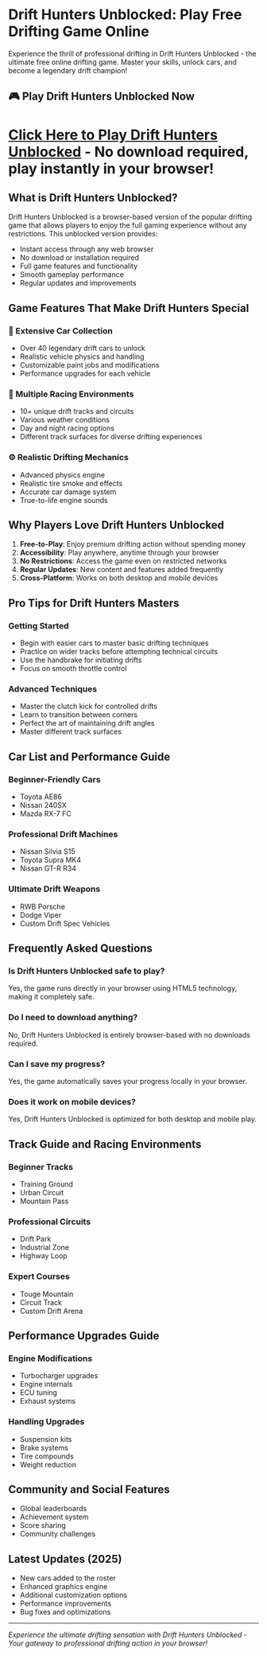 # Drift Hunters Unblocked: Play Free Drifting Game Online

Experience the thrill of professional drifting in Drift Hunters Unblocked - the ultimate free online drifting game. Master your skills, unlock cars, and become a legendary drift champion!



## 🎮 Play Drift Hunters Unblocked Now

# [Click Here to Play Drift Hunters Unblocked](#) - No download required, play instantly in your browser!

## What is Drift Hunters Unblocked?

Drift Hunters Unblocked is a browser-based version of the popular drifting game that allows players to enjoy the full gaming experience without any restrictions. This unblocked version provides:

- Instant access through any web browser
- No download or installation required
- Full game features and functionality
- Smooth gameplay performance
- Regular updates and improvements

## Game Features That Make Drift Hunters Special

### 🚗 Extensive Car Collection
- Over 40 legendary drift cars to unlock
- Realistic vehicle physics and handling
- Customizable paint jobs and modifications
- Performance upgrades for each vehicle

### 🏁 Multiple Racing Environments
- 10+ unique drift tracks and circuits
- Various weather conditions
- Day and night racing options
- Different track surfaces for diverse drifting experiences

### ⚙️ Realistic Drifting Mechanics
- Advanced physics engine
- Realistic tire smoke and effects
- Accurate car damage system
- True-to-life engine sounds

## Why Players Love Drift Hunters Unblocked

1. **Free-to-Play**: Enjoy premium drifting action without spending money
2. **Accessibility**: Play anywhere, anytime through your browser
3. **No Restrictions**: Access the game even on restricted networks
4. **Regular Updates**: New content and features added frequently
5. **Cross-Platform**: Works on both desktop and mobile devices

## Pro Tips for Drift Hunters Masters

### Getting Started
- Begin with easier cars to master basic drifting techniques
- Practice on wider tracks before attempting technical circuits
- Use the handbrake for initiating drifts
- Focus on smooth throttle control

### Advanced Techniques
- Master the clutch kick for controlled drifts
- Learn to transition between corners
- Perfect the art of maintaining drift angles
- Master different track surfaces

## Car List and Performance Guide

### Beginner-Friendly Cars
- Toyota AE86
- Nissan 240SX
- Mazda RX-7 FC

### Professional Drift Machines
- Nissan Silvia S15
- Toyota Supra MK4
- Nissan GT-R R34

### Ultimate Drift Weapons
- RWB Porsche
- Dodge Viper
- Custom Drift Spec Vehicles

## Frequently Asked Questions

### Is Drift Hunters Unblocked safe to play?
Yes, the game runs directly in your browser using HTML5 technology, making it completely safe.

### Do I need to download anything?
No, Drift Hunters Unblocked is entirely browser-based with no downloads required.

### Can I save my progress?
Yes, the game automatically saves your progress locally in your browser.

### Does it work on mobile devices?
Yes, Drift Hunters Unblocked is optimized for both desktop and mobile play.

## Track Guide and Racing Environments

### Beginner Tracks
- Training Ground
- Urban Circuit
- Mountain Pass

### Professional Circuits
- Drift Park
- Industrial Zone
- Highway Loop

### Expert Courses
- Touge Mountain
- Circuit Track
- Custom Drift Arena

## Performance Upgrades Guide

### Engine Modifications
- Turbocharger upgrades
- Engine internals
- ECU tuning
- Exhaust systems

### Handling Upgrades
- Suspension kits
- Brake systems
- Tire compounds
- Weight reduction

## Community and Social Features

- Global leaderboards
- Achievement system
- Score sharing
- Community challenges

## Latest Updates (2025)

- New cars added to the roster
- Enhanced graphics engine
- Additional customization options
- Performance improvements
- Bug fixes and optimizations



---

*Experience the ultimate drifting sensation with Drift Hunters Unblocked - Your gateway to professional drifting action in your browser!*
